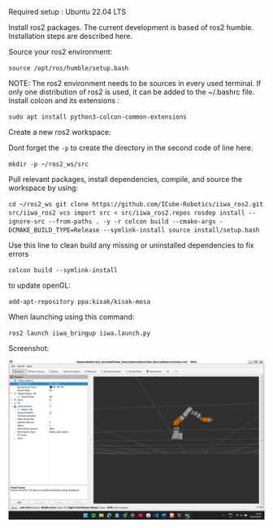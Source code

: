 Required setup : Ubuntu 22.04 LTS

Install ros2 packages. The current development is based of ros2 humble. Installation steps are described here.

Source your ros2 environment:

``source /opt/ros/humble/setup.bash``

NOTE: The ros2 environment needs to be sources in every used terminal. If only one distribution of ros2 is used, it can be added to the ~/.bashrc file.
Install colcon and its extensions :

``sudo apt install python3-colcon-common-extensions``

Create a new ros2 workspace:

Dont forget the ``-p`` to create the directory in the second code of line here.

``mkdir -p ~/ros2_ws/src``

Pull relevant packages, install dependencies, compile, and source the workspace by using:

``cd ~/ros2_ws
git clone https://github.com/ICube-Robotics/iiwa_ros2.git src/iiwa_ros2
vcs import src < src/iiwa_ros2.repos
rosdep install --ignore-src --from-paths . -y -r
colcon build --cmake-args -DCMAKE_BUILD_TYPE=Release --symlink-install
source install/setup.bash``


Use this line to clean build any missing or uninstalled dependencies to fix errors

``colcon build --symlink-install``

to update openGL:

``add-apt-repository ppa:kisak/kisak-mesa``

When launching using this command:

``ros2 launch iiwa_bringup iiwa.launch.py``

Screenshot:

![image](/images/image1.png)
